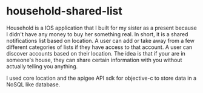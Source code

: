 # household-shared-list

Household is a IOS application that I built for my sister as a present because I didn't have any money to buy her something real. In short, it is a shared notifications list based on location. A user can add or take away from a few different categories of lists if they have access to that account. A user can discover accounts based on their location. The idea is that if your are in someone's house, they can share certain information with you without actually telling you anything.

I used core location and the apigee API sdk for objective-c to store data in a NoSQL like database.
